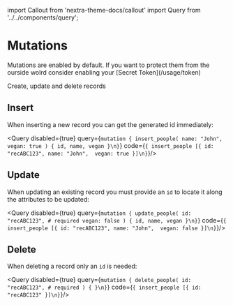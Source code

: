 import Callout from 'nextra-theme-docs/callout'
import Query from '../../components/query';

# Mutations

<Callout emoji="️❗️">
  Mutations are enabled by default. If you want to protect them from the ourside wolrd consider enabling your [Secret Token](/usage/token)
</Callout>

Create, update and delete records

## Insert

When inserting a new record you can get the generated id immediately:

<Query disabled={true} query={`mutation {
insert_people(
  name: "John", 
  vegan: true
) {
  id, name, vegan
}\n}`} code={`{
insert_people [{
  id: "recABC123",
  name: "John", 
  vegan: true
}]\n}`}/>

## Update

When updating an existing record you must provide an `id` to locate it along the attributes to be updated:

<Query disabled={true} query={`mutation {
update_people(
  id: "recABC123", # required
  vegan: false
) {
  id, name, vegan
}\n}`} code={`{
insert_people [{
  id: "recABC123",
  name: "John", 
  vegan: false
}]\n}`}/>

## Delete

When deleting a record only an `id` is needed:

<Query disabled={true} query={`mutation {
delete_people(
  id: "recABC123", # required
) { }\n}`} code={`{
insert_people [{
  id: "recABC123"
}]\n}`}/>